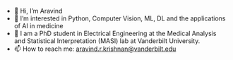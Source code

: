 - 👋 Hi, I’m Aravind
- 👀 I’m interested in Python, Computer Vision, ML, DL and the applications of AI in medicine
- 🌱 I am a PhD student in Electrical Engineering at the Medical Analysis and Statistical Interpretation (MASI) lab at Vanderbilt University.
- 📫 How to reach me: aravind.r.krishnan@vanderbilt.edu

<!---
AravindRK99/AravindRK99 is a ✨ special ✨ repository because its `README.md` (this file) appears on your GitHub profile.
You can click the Preview link to take a look at your changes.
--->

